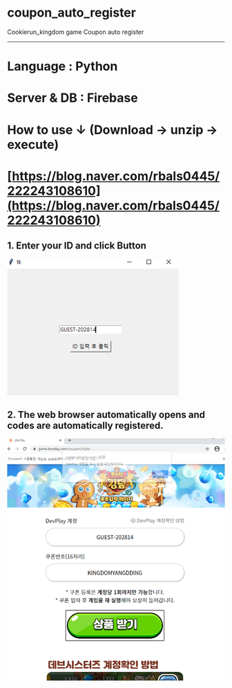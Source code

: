 # coupon_auto_register
Cookierun_kingdom game Coupon auto register

----

# Language : Python<br>
# Server & DB : Firebase<br>
# How to use ↓ (Download -> unzip -> execute)
# [https://blog.naver.com/rbals0445/222243108610](https://blog.naver.com/rbals0445/222243108610)

## 1. Enter your ID and click Button
![사용법1](https://github.com/rbals0445/coupon_auto_register/blob/main/use1.PNG)
<br>
## 2. The web browser automatically opens and codes are automatically registered.
![사용법2](https://github.com/rbals0445/coupon_auto_register/blob/main/use2.PNG)
